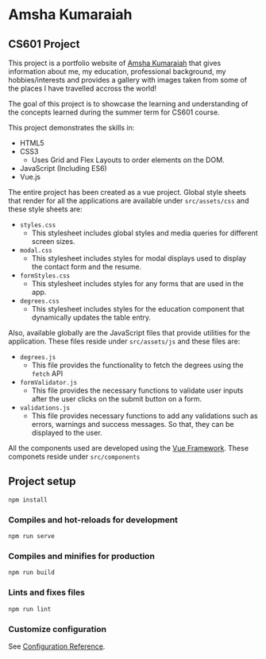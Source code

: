 # Amsha Kumaraiah
## CS601 Project

This project is a portfolio website of [Amsha Kumaraiah](https://www.linkedin.com/in/amshakumaraiah/) that gives information about me, my education, professional background, my hobbies/interests and provides a gallery with images taken from some of the places I have travelled accross the world!

The goal of this project is to showcase the learning and understanding of the concepts learned during the summer term for CS601 course.

This project demonstrates the skills in:

- HTML5
- CSS3
  - Uses Grid and Flex Layouts to order elements on the DOM.
- JavaScript (Including ES6)
- Vue.js

The entire project has been created as a vue project. Global style sheets that render for all the applications are available under `src/assets/css` and these style sheets are:

- `styles.css`
    - This stylesheet includes global styles and media queries for different screen sizes.
- `modal.css`
    - This stylesheet includes styles for modal displays used to display the contact form and the resume.
- `formStyles.css`
    - This stylesheet includes styles for any forms that are used in the app.
- `degrees.css`
    - This stylesheet includes styles for the education component that dynamically updates the table entry.

Also, available globally are the JavaScript files that provide utilities for the application. These files reside under `src/assets/js` and these files are:

- `degrees.js`
    - This file provides the functionality to fetch the degrees using the `fetch` API
- `formValidator.js`
    - This file provides the necessary functions to validate user inputs after the user clicks on the submit button on a form.
- `validations.js`
    - This file provides necessary functions to add any validations such as errors, warnings and success messages. So that, they can be displayed to the user.

All the components used are developed using the [Vue Framework](https://vuejs.org/). These componets reside under `src/components`
## Project setup
```  
npm install  
```  

### Compiles and hot-reloads for development
```  
npm run serve  
```  

### Compiles and minifies for production
```  
npm run build  
```  

### Lints and fixes files
```  
npm run lint  
```  

### Customize configuration
See [Configuration Reference](https://cli.vuejs.org/config/).
